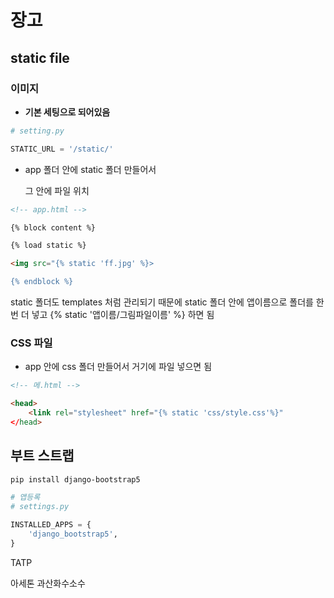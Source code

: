 # 장고

## static file

### 이미지

- **기본 세팅으로 되어있음**

```python
# setting.py

STATIC_URL = '/static/'
```

- app 폴더 안에 static 폴더 만들어서 
  
  그 안에 파일 위치

```html
<!-- app.html -->

{% block content %}

{% load static %}

<img src="{% static 'ff.jpg' %}>

{% endblock %}
```



static 폴더도 templates 처럼 관리되기 때문에 static 폴더 안에 앱이름으로 폴더를 한번 더 넣고 {% static '앱이름/그림파일이름' %} 하면 됨





### CSS  파일

- app 안에 css 폴더 만들어서 거기에 파일 넣으면 됨

```html
<!-- 메.html -->

<head>
    <link rel="stylesheet" href="{% static 'css/style.css'%}"
</head>
```



## 부트 스트랩

```bash
pip install django-bootstrap5
```

```python
# 앱등록
# settings.py

INSTALLED_APPS = {
    'django_bootstrap5',
}
```

  



TATP

아세톤 과산화수소수








